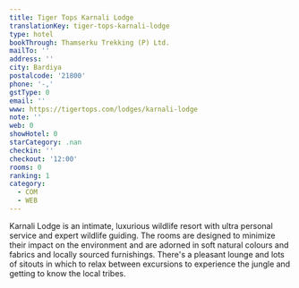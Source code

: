 ```yaml
---
title: Tiger Tops Karnali Lodge
translationKey: tiger-tops-karnali-lodge
type: hotel
bookThrough: Thamserku Trekking (P) Ltd.
mailTo: ''
address: ''
city: Bardiya
postalcode: '21800'
phone: '-,'
gstType: 0
email: ''
www: https://tigertops.com/lodges/karnali-lodge
note: ''
web: 0
showHotel: 0
starCategory: .nan
checkin: ''
checkout: '12:00'
rooms: 0
ranking: 1
category:
  - COM
  - WEB
---
```





Karnali Lodge is an intimate, luxurious wildlife resort with ultra personal service and expert wildlife guiding. The rooms are designed to minimize their impact on the environment and are adorned in soft natural colours and fabrics and locally sourced furnishings. There's a pleasant lounge and lots of sitouts in which to relax between excursions to experience the jungle and getting to know the local tribes.